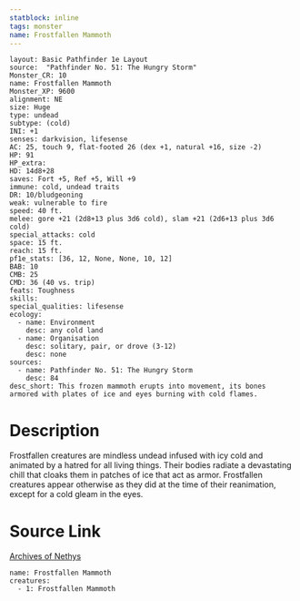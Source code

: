 ```yaml
---
statblock: inline
tags: monster
name: Frostfallen Mammoth
---
```

```statblock
layout: Basic Pathfinder 1e Layout
source:  "Pathfinder No. 51: The Hungry Storm"
Monster_CR: 10
name: Frostfallen Mammoth
Monster_XP: 9600
alignment: NE
size: Huge
type: undead
subtype: (cold)
INI: +1
senses: darkvision, lifesense
AC: 25, touch 9, flat-footed 26 (dex +1, natural +16, size -2)
HP: 91
HP_extra: 
HD: 14d8+28
saves: Fort +5, Ref +5, Will +9
immune: cold, undead traits
DR: 10/bludgeoning
weak: vulnerable to fire
speed: 40 ft.
melee: gore +21 (2d8+13 plus 3d6 cold), slam +21 (2d6+13 plus 3d6 cold)
special_attacks: cold
space: 15 ft.
reach: 15 ft.
pf1e_stats: [36, 12, None, None, 10, 12]
BAB: 10
CMB: 25
CMD: 36 (40 vs. trip)
feats: Toughness
skills: 
special_qualities: lifesense
ecology:
  - name: Environment
    desc: any cold land
  - name: Organisation
    desc: solitary, pair, or drove (3-12)
    desc: none
sources:
  - name: Pathfinder No. 51: The Hungry Storm
    desc: 84
desc_short: This frozen mammoth erupts into movement, its bones armored with plates of ice and eyes burning with cold flames.
```
# Description
Frostfallen creatures are mindless undead infused with icy cold and animated by a hatred for all living things. Their bodies radiate a devastating chill that cloaks them in patches of ice that act as armor. Frostfallen creatures appear otherwise as they did at the time of their reanimation, except for a cold gleam in the eyes.
# Source Link
[Archives of Nethys](https://aonprd.com/MonsterDisplay.aspx?ItemName=Frostfallen%20Mammoth)
```encounter-table
name: Frostfallen Mammoth
creatures:
  - 1: Frostfallen Mammoth
```
